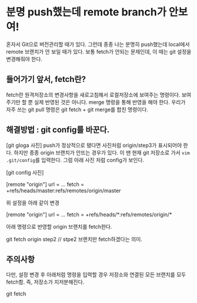 # 분명 push했는데 remote branch가 안보여!
혼자서 Git으로 버전관리할 때가 있다. 그런데 종종 나는 분명히 push했는데 local에서 remote 브랜치가 안 보일 때가 있다. 보통 fetch가 안되는 문제인데, 이 때는 git 설정을 변경해줘야 한다. 

## 들어가기 앞서, fetch란? 
fetch란 원격저장소의 변경사항을 새로고침해서 로컬저장소에 보여주는 명령이다. 보여주기만 할 뿐 실제 반영된 것은 아니다. merge 명령을 통해 반영을 해야 한다. 우리가 자주 쓰는 git pull 명령은 git fetch + git merge를 합친 명령이다.

## 해결방법 : git config를 바꾼다.

[git gloga 사진] 
push가 정상적으로 됐다면 사진처럼 origin/step3가 표시되어야 한다. 하지만 종종 origin 브랜치가 안뜨는 경우가 있다. 이 땐 현재 git 저장소로 가서 `vim .git/config`를 입력한다. 그럼 아래 사진 처럼 config가 보인다. 

[git config 사진] 

[remote "origin"]
    url = …
    fetch = +refs/heads/master:refs/remotes/origin/master
    
위 설정을 아래 같이 변경 <br> 

[remote "origin"]
    url = …
    fetch = +refs/heads/\*:refs/remotes/origin/\* <br>

아래 명령으로 반영할 origin 브랜치를 fetch한다. <br>

git fetch origin step2 // stpe2 브랜치만 fetch하겠다는 의미. 


## 주의사항 
다만, 설정 변경 후 아래처럼 명령을 입력할 경우 저장소와 연결된 모든 브랜치를 모두 fetch함. 즉, 저장소가 지저분해진다. <br>

git fetch 
